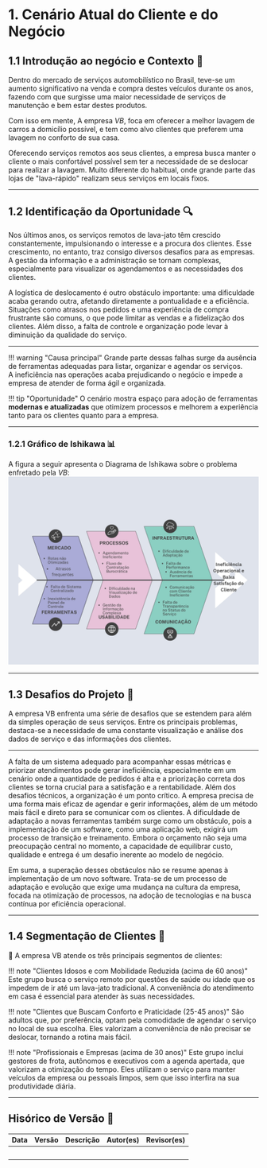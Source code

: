 # 1. **Cenário Atual do Cliente e do Negócio**

## 1.1  **Introdução ao negócio e Contexto** 🚗

Dentro do mercado de serviços automobilístico no Brasil, teve-se um aumento significativo na venda e compra destes veículos durante os anos, fazendo com que surgisse uma
maior necessidade de serviços de manutenção e bem estar destes produtos.

Com isso em mente, A empresa *VB*, foca em oferecer a melhor lavagem de carros a domicílio possível,
e tem como alvo clientes que preferem uma lavagem no conforto de sua casa.

Oferecendo serviços remotos aos seus clientes, a empresa busca manter o cliente o mais
confortável possível sem ter a necessidade de se deslocar para realizar a lavagem. Muito
diferente do habitual, onde grande parte das lojas de "lava-rápido" realizam seus serviços
em locais fixos.

---

## **1.2 Identificação da Oportunidade** 🔍
Nos últimos anos, os serviços remotos de lava-jato têm crescido constantemente, impulsionando o interesse e a procura dos clientes. Esse crescimento, no entanto, traz consigo diversos desafios para as empresas. A gestão da informação e a administração se tornam complexas, especialmente para visualizar os agendamentos e as necessidades dos clientes.

A logística de deslocamento é outro obstáculo importante: uma dificuldade acaba gerando outra, afetando diretamente a pontualidade e a eficiência. Situações como atrasos nos pedidos e uma experiência de compra frustrante são comuns, o que pode limitar as vendas e a fidelização dos clientes. Além disso, a falta de controle e organização pode levar à diminuição da qualidade do serviço.

--- 

!!! warning "Causa principal"
    Grande parte dessas falhas surge da ausência de ferramentas adequadas para listar, organizar e agendar os serviços.  
    A ineficiência nas operações acaba prejudicando o negócio e impede a empresa de atender de forma ágil e organizada.

!!! tip "Oportunidade"
    O cenário mostra espaço para adoção de ferramentas **modernas e atualizadas** que otimizem processos e melhorem a experiência tanto para os clientes quanto para a empresa.

---

### **1.2.1 Gráfico de Ishikawa** 📊
A figura a seguir apresenta o Diagrama de Ishikawa sobre o problema enfretado pela *VB*:
![Grafico de ishikawa](../img/Ishikawa.jpg)

---

## **1.3 Desafios do Projeto** 🧗
A empresa VB enfrenta uma série de desafios que se estendem para além da simples
operação de seus serviços. Entre os principais problemas, destaca-se a necessidade de uma
constante visualização e análise dos dados de serviço e das informações dos clientes. 

---

A falta de um sistema adequado para acompanhar essas métricas e priorizar atendimentos
pode gerar ineficiência, especialmente em um cenário onde a quantidade de pedidos é alta
e a priorização correta dos clientes se torna crucial para a satisfação e a rentabilidade.
Além dos desafios técnicos, a organização é um ponto crítico. A empresa precisa de
uma forma mais eficaz de agendar e gerir informações, além de um método mais fácil e
direto para se comunicar com os clientes. A dificuldade de adaptação a novas ferramentas
também surge como um obstáculo, pois a implementação de um software, como uma
aplicação web, exigirá um processo de transição e treinamento.
Embora o orçamento não seja uma preocupação central no momento, a capacidade de
equilibrar custo, qualidade e entrega é um desafio inerente ao modelo de negócio. 

Em suma, a superação desses obstáculos não se resume apenas à implementação de um novo
software. Trata-se de um processo de adaptação e evolução que exige uma mudança na
cultura da empresa, focada na otimização de processos, na adoção de tecnologias e na
busca contínua por eficiência operacional.

---

## **1.4 Segmentação de Clientes** 🎯
👤 A empresa VB atende os três principais segmentos de clientes:

!!! note "Clientes Idosos e com Mobilidade Reduzida (acima de 60 anos)"
    Este grupo busca o serviço remoto por questões de saúde ou idade que os impedem de ir até um lava-jato tradicional. A conveniência do atendimento em casa é essencial para
    atender às suas necessidades.

!!! note "Clientes que Buscam Conforto e Praticidade (25-45 anos)"
    São adultos que, por preferência, optam pela comodidade de agendar o serviço no local de sua
    escolha. Eles valorizam a conveniência de não precisar se deslocar, tornando a rotina
    mais fácil.

!!! note "Profissionais e Empresas (acima de 30 anos)" 
    Este grupo inclui gestores de frota, autônomos e executivos com a agenda apertada, que valorizam a otimização
    do tempo. Eles utilizam o serviço para manter veículos da empresa ou pessoais
    limpos, sem que isso interfira na sua produtividade diária.

---

## **Hisórico de Versão** 🔄

| Data       | Versão | Descrição                                         | Autor(es)        | Revisor(es)     |
|------------|--------|---------------------------------------------------|------------------|-----------------|
|            |        |                                                   |                  |                 |
|            |        |                                                   |                  |                 |
|            |        |                                                   |                  |                 |
|            |        |                                                   |                  |                 |
|            |        |                                                   |                  |                 |
